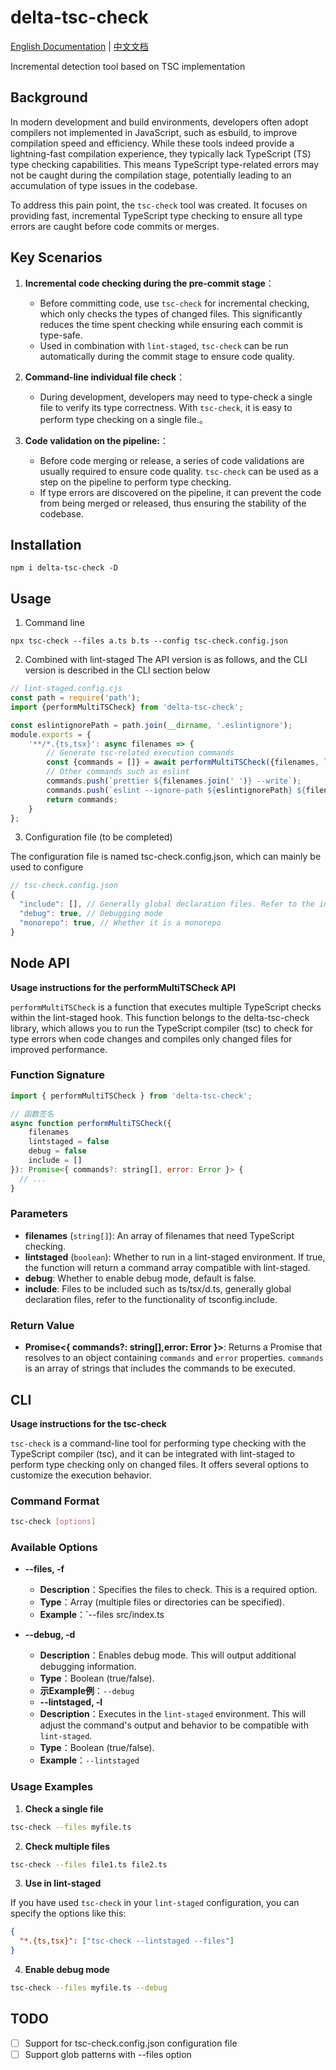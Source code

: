# delta-tsc-check
[English Documentation](README.md) | [中文文档](README.zh.md)

Incremental detection tool based on TSC implementation

## Background

In modern development and build environments, developers often adopt compilers not implemented in JavaScript, such as esbuild, to improve compilation speed and efficiency. While these tools indeed provide a lightning-fast compilation experience, they typically lack TypeScript (TS) type checking capabilities. This means TypeScript type-related errors may not be caught during the compilation stage, potentially leading to an accumulation of type issues in the codebase.

To address this pain point, the `tsc-check` tool was created. It focuses on providing fast, incremental TypeScript type checking to ensure all type errors are caught before code commits or merges.

## Key Scenarios

1. **Incremental code checking during the pre-commit stage**：
	* Before committing code, use `tsc-check` for incremental checking, which only checks the types of changed files. This significantly reduces the time spent checking while ensuring each commit is type-safe.
	* Used in combination with `lint-staged`, `tsc-check` can be run automatically during the commit stage to ensure code quality.

2. **Command-line individual file check**：
	* During development, developers may need to type-check a single file to verify its type correctness. With `tsc-check`, it is easy to perform type checking on a single file.。
3. **Code validation on the pipeline:**：
	* Before code merging or release, a series of code validations are usually required to ensure code quality. `tsc-check` can be used as a step on the pipeline to perform type checking.
	* If type errors are discovered on the pipeline, it can prevent the code from being merged or released, thus ensuring the stability of the codebase.


## Installation

```shell
npm i delta-tsc-check -D
```

## Usage

1. Command line

```shell
npx tsc-check --files a.ts b.ts --config tsc-check.config.json

```

2. Combined with lint-staged The API version is as follows, and the CLI version is described in the CLI section below

```js
// lint-staged.config.cjs
const path = require('path');
import {performMultiTSCheck} from 'delta-tsc-check';

const eslintignorePath = path.join(__dirname, '.eslintignore');
module.exports = {
    '**/*.{ts,tsx}': async filenames => {
        // Generate tsc-related execution commands
        const {commands = []} = await performMultiTSCheck({filenames, lintstaged: true});
        // Other commands such as eslint
        commands.push(`prettier ${filenames.join(' ')} --write`);
        commands.push(`eslint --ignore-path ${eslintignorePath} ${filenames.join(' ')} --fix --quiet --cache`);
        return commands;
    }
};

```

3. Configuration file (to be completed)

The configuration file is named tsc-check.config.json, which can mainly be used to configure
```js
// tsc-check.config.json
{
  "include": [], // Generally global declaration files. Refer to the include field of tsconfig.json
  "debug": true, // Debugging mode
  "monorepo": true, // Whether it is a monorepo
}
```

## Node API

**Usage instructions for the performMultiTSCheck API**

`performMultiTSCheck` is a function that executes multiple TypeScript checks within the lint-staged hook. This function belongs to the delta-tsc-check library, which allows you to run the TypeScript compiler (tsc) to check for type errors when code changes and compiles only changed files for improved performance.

### Function Signature

```javascript
import { performMultiTSCheck } from 'delta-tsc-check';

// 函数签名
async function performMultiTSCheck({
    filenames
    lintstaged = false
    debug = false
    include = []
}): Promise<{ commands?: string[], error: Error }> {
  // ...
}
```

### Parameters

- **filenames** (`string[]`): An array of filenames that need TypeScript checking.
- **lintstaged** (`boolean`): Whether to run in a lint-staged environment. If true, the function will return a command array compatible with lint-staged.
- **debug**: Whether to enable debug mode, default is false.
- **include**: Files to be included such as ts/tsx/d.ts, generally global declaration files, refer to the functionality of tsconfig.include.

### Return Value

- **Promise<{ commands?: string[],error: Error }>**: Returns a Promise that resolves to an object containing `commands` and `error` properties. `commands` is an array of strings that includes the commands to be executed.

## CLI

**Usage instructions for the tsc-check**

`tsc-check` is a command-line tool for performing type checking with the TypeScript compiler (tsc), and it can be integrated with lint-staged to perform type checking only on changed files. It offers several options to customize the execution behavior.

### Command Format

```bash
tsc-check [options]
```

### Available Options

- **--files, -f**
  - **Description**：Specifies the files to check. This is a required option.
  - **Type**：Array (multiple files or directories can be specified).
  - **Example**：`--files src/index.ts

- **--debug, -d**
  - **Description**：Enables debug mode. This will output additional debugging information.
  - **Type**：Boolean (true/false).
  - **示Example例**：`--debug`
  - **--lintstaged, -l**
  - **Description**：Executes in the `lint-staged` environment. This will adjust the command's output and behavior to be compatible with `lint-staged`.
  - **Type**：Boolean (true/false).
  - **Example**：`--lintstaged`

### Usage Examples

1. **Check a single file**

```bash
tsc-check --files myfile.ts
```

2. **Check multiple files**

```bash
tsc-check --files file1.ts file2.ts
```

3. **Use in lint-staged**

If you have used `tsc-check` in your `lint-staged` configuration, you can specify the options like this:

```json
{
  "*.{ts,tsx}": ["tsc-check --lintstaged --files"]
}
```

4. **Enable debug mode**

```bash
tsc-check --files myfile.ts --debug
```

## TODO
- [ ] Support for tsc-check.config.json configuration file
- [ ] Support glob patterns with --files option
